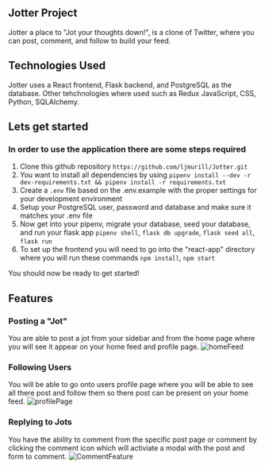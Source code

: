 ## Jotter Project
Jotter a place to "Jot your thoughts down!", is a clone of Twitter, where you can post, comment, and follow to build your feed.

## Technologies Used
Jotter uses a React frontend, Flask backend, and PostgreSQL as the database. Other tehchnologies where used such as Redux JavaScript, CSS, Python, SQLAlchemy.

## Lets get started
### In order to use the application there are some steps required
1. Clone this github repository
   `https://github.com/ljmurill/Jotter.git`
2. You want to install all dependencies by using `pipenv install --dev -r dev-requirements.txt && pipenv install -r requirements.txt`
3. Create a `.env` file based on the .env.example with the proper settings for your development environment
4. Setup your PostgreSQL user, password and database and make sure it matches your .env file
5. Now get into your pipenv, migrate your database, seed your database, and run your flask app `pipenv shell`, `flask db upgrade`, `flask seed all`, `flask run`
6. To set up the frontend you will need to go into the "react-app" directory where you will run these commands `npm install`, `npm start`

You should now be ready to get started!


## Features

### Posting a "Jot"
You are able to post a jot from your sidebar and from the home page where you will see it appear on your home feed and profile page.
![homeFeed](https://user-images.githubusercontent.com/72574258/159960770-5283db6e-dc41-45e0-8140-4a347012c3e3.png)
### Following Users
You will be able to go onto users profile page where you will be able to see all there post and follow them so there post can be present on your home feed.
![profilePage](https://user-images.githubusercontent.com/72574258/159960732-0f2867af-a70b-4273-82b1-1963aeec26b0.png)
### Replying to Jots
You have the ability to comment from the specific post page or comment by clicking the comment icon which will activiate a modal with the post and form to comment.
![CommentFeature](https://user-images.githubusercontent.com/72574258/159960793-3d711ed8-702c-4021-987d-6c9560abf433.png)
